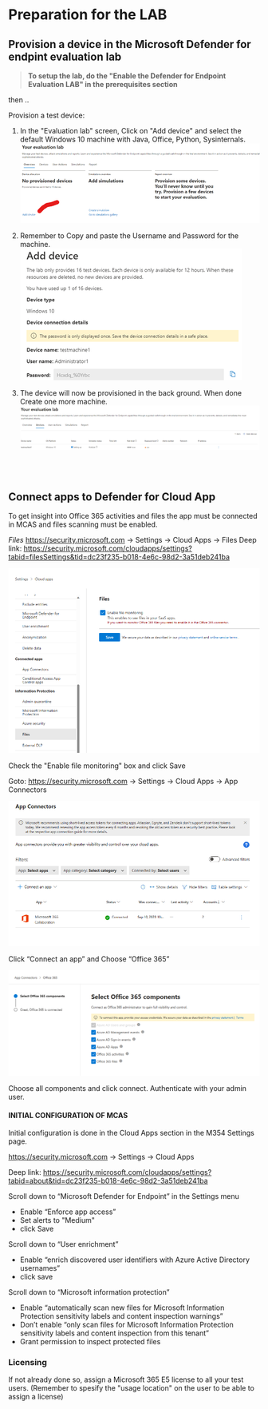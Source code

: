 # Preparation for the LAB

## Provision a device in the Microsoft Defender for endpint evaluation lab

> **To setup the lab, do the "Enable the Defender for Endpoint Evaluation LAB" in the prerequisites section**

then ..

Provision a test device:
1.	In the "Evaluation lab" screen, Click on "Add device" and select the default Windows 10 machine with Java, Office, Python, Sysinternals.
![EvalLAB](../img/evallab5.png)
 
2.	Remember to Copy and paste the Username and Password for the machine.
![EvalLAB](../img/evallab6.png)

3.	The device will now be provisioned in the back ground. When done Create one more machine.
 ![EvalLAB](../img/evallab7.png)

 <br><br>

## Connect apps to Defender for Cloud App

To get insight into Office 365 activities and files the app must be connected in MCAS and files scanning must be enabled.

*Files*
https://security.microsoft.com -> Settings -> Cloud Apps -> Files
Deep link: https://security.microsoft.com/cloudapps/settings?tabid=filesSettings&tid=dc23f235-b018-4e6c-98d2-3a51deb241ba

![MDEapps](../img/MDApps1.png)

Check the "Enable file monitoring" box and click Save


Goto:
https://security.microsoft.com -> Settings -> Cloud Apps -> App Connectors




![MDEapps](../img/MDApps.png)

Click “Connect an app” and Choose “Office 365”
 
![MDEapps](../img/MDApps2.png)

Choose all components and click connect. Authenticate with your admin user.


#### INITIAL CONFIGURATION OF MCAS

Initial configuration is done in the Cloud Apps section in the M354 Settings page.

https://security.microsoft.com -> Settings -> Cloud Apps


Deep link: https://security.microsoft.com/cloudapps/settings?tabid=about&tid=dc23f235-b018-4e6c-98d2-3a51deb241ba

Scroll down to “Microsoft Defender for Endpoint” in the Settings menu
-	Enable “Enforce app access”
-	Set alerts to "Medium"
- click Save

Scroll down to “User enrichment”
-	Enable “enrich discovered user identifiers with Azure Active Directory usernames”
- click save
  



Scroll down to “Microsoft information protection”
-	Enable “automatically scan new files for Microsoft Information Protection sensitivity labels and content inspection warnings”
-	Don’t enable “only scan files for Microsoft Information Protection sensitivity labels and content inspection from this tenant”
-	Grant permission to inspect protected files


### Licensing

If not already done so, assign a Microsoft 365 E5 license to all your test users.
(Remember to spesify the "usage location" on the user to be able to assign a license)
